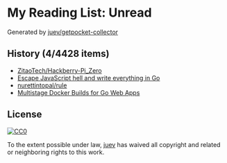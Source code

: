 # My Reading List: Unread

Generated by [juev/getpocket-collector](https://github.com/juev/getpocket-collector)

## History (4/4428 items)

- [ZitaoTech/Hackberry-Pi_Zero](https://github.com/ZitaoTech/Hackberry-Pi_Zero)
- [Escape JavaScript hell and write everything in Go](https:/oblivion.keyruu.de/Web-Development/Everything-in-Go)
- [nurettintopal/rule](https://github.com/nurettintopal/rule)
- [Multistage Docker Builds for Go Web Apps](https://tawandamunongo.dev/posts/multistage-docker-builds)

## License

[![CC0](https://mirrors.creativecommons.org/presskit/buttons/88x31/svg/cc-zero.svg)](https://creativecommons.org/publicdomain/zero/1.0/)

To the extent possible under law, [juev](https://github.com/juev) has waived all copyright and related or neighboring rights to this work.
